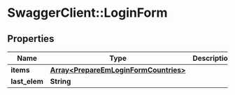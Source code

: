 # SwaggerClient::LoginForm

## Properties
Name | Type | Description | Notes
------------ | ------------- | ------------- | -------------
**items** | [**Array&lt;PrepareEmLoginFormCountries&gt;**](PrepareEmLoginFormCountries.md) |  | [optional] 
**last_elem** | **String** |  | [optional] 

